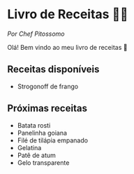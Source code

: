 # Livro de Receitas :man_cook:

_Por Chef Pitossomo_

Olá! Bem vindo ao meu livro de receitas :wave:

## Receitas disponíveis

- Strogonoff de frango

## Próximas receitas

- Batata rosti
- Panelinha goiana
- Filé de tilápia empanado
- Gelatina
- Patê de atum
- Gelo transparente
